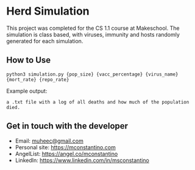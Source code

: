 # Herd Simulation
This project was completed for the CS 1.1 course at Makeschool. The simulation is class based, with viruses, immunity and hosts randomly generated for each simulation. 


## How to Use
```
python3 simulation.py {pop_size} {vacc_percentage} {virus_name} {mort_rate} {repo_rate}

```
Example output:
```
a .txt file with a log of all deaths and how much of the population died.
```


## Get in touch with the developer
- Email: muheec@gmail.com
- Personal site: https://mconstantino.com
- AngelList: https://angel.co/mconstantino
- LinkedIn: https://www.linkedin.com/in/msconstantino
